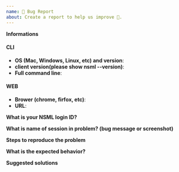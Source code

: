 ```yaml
---
name: 🐛 Bug Report
about: Create a report to help us improve 🤔.
---
```


<!-- ⚠️ Please answer these questions before submitting your issue. (If there is no response, it will close automatically after a two-week later)
(한글이 편하시면 한글로 작성하시면 됩니다.)-->


<!-- ⚠️ Before writing your issue make sure you are using:-->
<!-- macOS version 10.x.x -->
<!-- nsml run -d mnist -e main.py -->

**Informations**
#### CLI
- **OS (Mac, Windows, Linux, etc) and version**:
- **client version(please show nsml --version)**:
- **Full command line**:

<!-- ⚠️ Before writing your issue make sure you are using:-->
<!-- chrome -->
<!-- https://nipa.nsml.navercorp.com/resource -->
#### WEB
- **Brower (chrome, firfox, etc)**:
- **URL**:


**What is your NSML login ID?**


**What is name of session in problem? (bug message or screenshot)**


**Steps to reproduce the problem**


**What is the expected behavior?**


**Suggested solutions**



<!-- ⚠️ Make sure to browse the opened and closed issues before submitting your issue. -->